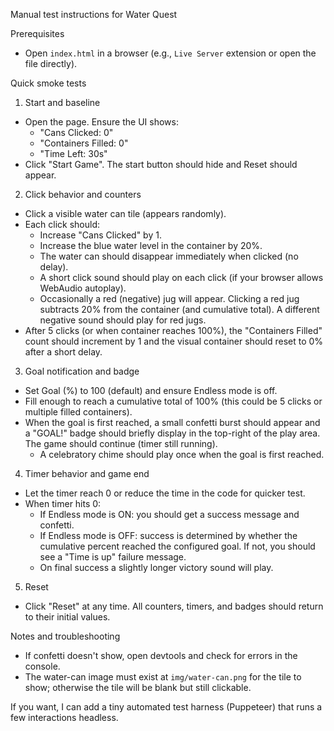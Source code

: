 Manual test instructions for Water Quest

Prerequisites
- Open `index.html` in a browser (e.g., `Live Server` extension or open the file directly).

Quick smoke tests

1) Start and baseline
- Open the page. Ensure the UI shows:
  - "Cans Clicked: 0"
  - "Containers Filled: 0"
  - "Time Left: 30s"
- Click "Start Game". The start button should hide and Reset should appear.

2) Click behavior and counters
- Click a visible water can tile (appears randomly).
- Each click should:
  - Increase "Cans Clicked" by 1.
  - Increase the blue water level in the container by 20%.
  - The water can should disappear immediately when clicked (no delay).
  - A short click sound should play on each click (if your browser allows WebAudio autoplay).
  - Occasionally a red (negative) jug will appear. Clicking a red jug subtracts 20% from the container (and cumulative total). A different negative sound should play for red jugs.
- After 5 clicks (or when container reaches 100%), the "Containers Filled" count should increment by 1 and the visual container should reset to 0% after a short delay.

3) Goal notification and badge
- Set Goal (%) to 100 (default) and ensure Endless mode is off.
- Fill enough to reach a cumulative total of 100% (this could be 5 clicks or multiple filled containers).
- When the goal is first reached, a small confetti burst should appear and a "GOAL!" badge should briefly display in the top-right of the play area. The game should continue (timer still running).
  - A celebratory chime should play once when the goal is first reached.

4) Timer behavior and game end
- Let the timer reach 0 or reduce the time in the code for quicker test.
- When timer hits 0:
  - If Endless mode is ON: you should get a success message and confetti.
  - If Endless mode is OFF: success is determined by whether the cumulative percent reached the configured goal. If not, you should see a "Time is up" failure message.
  - On final success a slightly longer victory sound will play.

5) Reset
- Click "Reset" at any time. All counters, timers, and badges should return to their initial values.

Notes and troubleshooting
- If confetti doesn't show, open devtools and check for errors in the console.
- The water-can image must exist at `img/water-can.png` for the tile to show; otherwise the tile will be blank but still clickable.

If you want, I can add a tiny automated test harness (Puppeteer) that runs a few interactions headless.